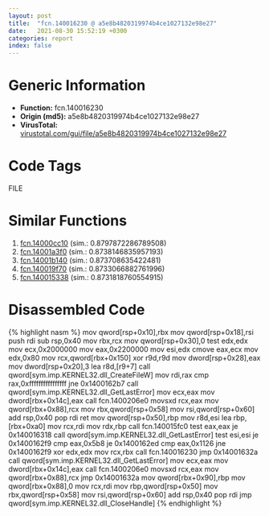 ```yaml
---
layout: post
title:  "fcn.140016230 @ a5e8b4820319974b4ce1027132e98e27"
date:   2021-08-30 15:52:19 +0300
categories: report
index: false
---
```


# Generic Information
- **Function:** fcn.140016230
- **Origin (md5):** a5e8b4820319974b4ce1027132e98e27
- **VirusTotal:** [virustotal.com/gui/file/a5e8b4820319974b4ce1027132e98e27][virustotal_ref]

# Code Tags
<span class="tag" id="FILE">FILE</span>


# Similar Functions

1. [fcn.14000cc10][similar_1_ref] (sim.: 0.8797872286789508)
2. [fcn.14001a3f0][similar_2_ref] (sim.: 0.8738146835957193)
3. [fcn.14001b140][similar_3_ref] (sim.: 0.873708635422481)
4. [fcn.140019f70][similar_4_ref] (sim.: 0.8733066882761996)
5. [fcn.140015338][similar_5_ref] (sim.: 0.8731818760554915)


# Disassembled Code

{% highlight nasm %}
mov qword[rsp+0x10],rbx
mov qword[rsp+0x18],rsi
push rdi
sub rsp,0x40
mov rbx,rcx
mov qword[rsp+0x30],0
test edx,edx
mov ecx,0x2000000
mov eax,0x2200000
mov esi,edx
cmove eax,ecx
mov edx,0x80
mov rcx,qword[rbx+0x150]
xor r9d,r9d
mov dword[rsp+0x28],eax
mov dword[rsp+0x20],3
lea r8d,[r9+7]
call qword[sym.imp.KERNEL32.dll_CreateFileW]
mov rdi,rax
cmp rax,0xffffffffffffffff
jne 0x1400162b7
call qword[sym.imp.KERNEL32.dll_GetLastError]
mov ecx,eax
mov dword[rbx+0x14c],eax
call fcn.1400206e0
movsxd rcx,eax
mov qword[rbx+0x88],rcx
mov rbx,qword[rsp+0x58]
mov rsi,qword[rsp+0x60]
add rsp,0x40
pop rdi
ret 
mov qword[rsp+0x50],rbp
mov r8d,esi
lea rbp,[rbx+0xa0]
mov rcx,rdi
mov rdx,rbp
call fcn.140015fc0
test eax,eax
je 0x140016318
call qword[sym.imp.KERNEL32.dll_GetLastError]
test esi,esi
je 0x1400162f9
cmp eax,0x5b8
je 0x1400162ed
cmp eax,0x1126
jne 0x1400162f9
xor edx,edx
mov rcx,rbx
call fcn.140016230
jmp 0x14001632a
call qword[sym.imp.KERNEL32.dll_GetLastError]
mov ecx,eax
mov dword[rbx+0x14c],eax
call fcn.1400206e0
movsxd rcx,eax
mov qword[rbx+0x88],rcx
jmp 0x14001632a
mov qword[rbx+0x90],rbp
mov qword[rbx+0x88],0
mov rcx,rdi
mov rbp,qword[rsp+0x50]
mov rbx,qword[rsp+0x58]
mov rsi,qword[rsp+0x60]
add rsp,0x40
pop rdi
jmp qword[sym.imp.KERNEL32.dll_CloseHandle]
{% endhighlight %}


[similar_1_ref]: /report/fcn.14000cc10@c4af5ec7826361dc5a22db79be296638
[similar_2_ref]: /report/fcn.14001a3f0@a5e8b4820319974b4ce1027132e98e27
[similar_3_ref]: /report/fcn.14001b140@a5e8b4820319974b4ce1027132e98e27
[similar_4_ref]: /report/fcn.140019f70@a5e8b4820319974b4ce1027132e98e27
[similar_5_ref]: /report/fcn.140015338@c5b958b285b208bffd52d8455e15d93a
[virustotal_ref]: https://www.virustotal.com/gui/file/a5e8b4820319974b4ce1027132e98e27